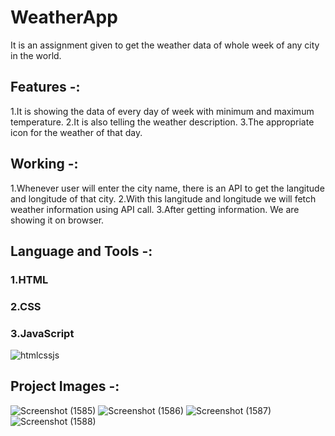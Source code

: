 # WeatherApp
It is an assignment given to get the weather data of whole week of any city in the world.
## Features -:
1.It is showing the data of every day of week with minimum and maximum temperature.
2.It is also telling the weather description.
3.The appropriate icon for the weather of that day.

## Working -:
1.Whenever user will enter the city name, there is an API to get the langitude and longitude of that city.
2.With this langitude and longitude we will fetch weather information using API call.
3.After getting information. We are showing it on browser.

## Language and Tools -:
### 1.HTML 
### 2.CSS 
### 3.JavaScript
![htmlcssjs](https://user-images.githubusercontent.com/97451891/170852854-99a910cf-7952-43d6-9787-6ec13662e477.png)



## Project Images -:
![Screenshot (1585)](https://user-images.githubusercontent.com/97451891/170852532-bbd2733b-0301-4057-91ff-f866af0c28a1.png)
![Screenshot (1586)](https://user-images.githubusercontent.com/97451891/170852598-8df40cdd-ca2d-4700-a695-b02965269fbc.png)
![Screenshot (1587)](https://user-images.githubusercontent.com/97451891/170852624-9588d9d9-61b7-4cbb-86f6-231c82d94200.png)
![Screenshot (1588)](https://user-images.githubusercontent.com/97451891/170852639-e8ce0cda-6d95-419a-b18a-32b4126728e6.png)
